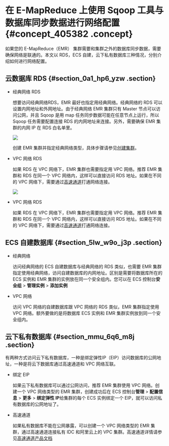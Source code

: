 # 在 E-MapReduce 上使用 Sqoop 工具与数据库同步数据进行网络配置 {#concept_405382 .concept}

如果您的 E-MapReduce（EMR） 集群需要和集群之外的数据库同步数据，需要确保网络是联通的。本文以 RDS，ECS 自建，云下私有数据库三种情况，分别介绍如何进行网络配置。

## 云数据库 RDS {#section_0a1_hp6_yzw .section}

-   经典网络 RDS

    想要访问经典网络RDS，EMR 最好也指定用经典网络。经典网络的 RDS 可以设置内网地址和外网地址。由于经典网络 EMR 集群只有 Master 节点可以访问公网，并且 Sqoop 是用 map 任务同步数据可能在任意节点上运行，所以 Sqoop 任务需要配置连接 RDS 的内网地址来连接。另外，需要确保 EMR 集群的内网 IP 在 RDS 白名单里。

    ![](http://static-aliyun-doc.oss-cn-hangzhou.aliyuncs.com/assets/img/328059/156093752748260_zh-CN.png)

    创建 EMR 集群并指定经典网络类型，具体步骤请参见[创建集群](../../../../cn.zh-CN/集群规划与配置/集群配置/创建集群.md#)。

-   VPC 网络 RDS

    如果 RDS 在 VPC 网络下，EMR 集群也需要指定用 VPC 网络。推荐 EMR 集群和 RDS 在同一个 VPC 网络内，这样可以直接访问 RDS 地址。如果在不同的 VPC 网络下，需要通过[高速通道](https://help.aliyun.com/product/27782.html)打通网络连接。

    ![](http://static-aliyun-doc.oss-cn-hangzhou.aliyuncs.com/assets/img/328059/156093752748269_zh-CN.png)

-   VPC 网络 RDS

    如果 RDS 在 VPC 网络下，EMR 集群也需要指定用 VPC 网络。推荐 EMR 集群和 RDS 在同一个 VPC 网络内，这样可以直接访问 RDS 地址。如果在不同的 VPC 网络下，需要通过[高速通道](https://www.alibabacloud.com/help/zh/product/27782.html)打通网络连接。


## ECS 自建数据库 {#section_5lw_w9o_j3p .section}

-   经典网络

    访问经典网络的 ECS 自建数据库与经典网络的 RDS 类似，也需要 EMR 集群指定使用经典网络，访问自建数据库的内网地址。区别是需要将数据库所在的 ECS 实例和 EMR 集群的实例放在同一个安全组内。您可以在 ECS 控制台**安全组** \> **管理实例** \> **添加实例**

-   VPC 网络

    访问 VPC 网络的自建数据库跟 VPC 网络的 RDS 类似，EMR 集群指定使用 VPC 网络。额外要做的是将数据库 ECS 实例和 EMR 集群实例放到同一个安全组内。


## 云下私有数据库 {#section_mmu_6q6_m8j .section}

有两种方式访问云下私有数据库，一种是绑定弹性IP（EIP）访问数据库的公网地址，一种是将云下数据库通过高速通道和 VPC 网络互联。

-   绑定 EIP

    如果云下私有数据库可以通过公网访问，推荐 EMR 集群使用 VPC 网络。创建一个 VPC 网络类型的 EMR 集群，创建成功后在 ECS 控制台**管理** \> **配置信息** \> **更多** \> **绑定弹性 IP**给集群的每个 ECS 实例绑定一个 EIP，就可以访问私有数据库的公网地址了。

-   高速通道

    如果私有数据库不能在公网暴露，可以创建一个 VPC 网络类型的 EMR 集群，通过高速通道连接私有 IDC 和阿里云上的 VPC 集群。高速通道详情请参见[高速通道产品文档](https://help.aliyun.com/product/27782.html)


